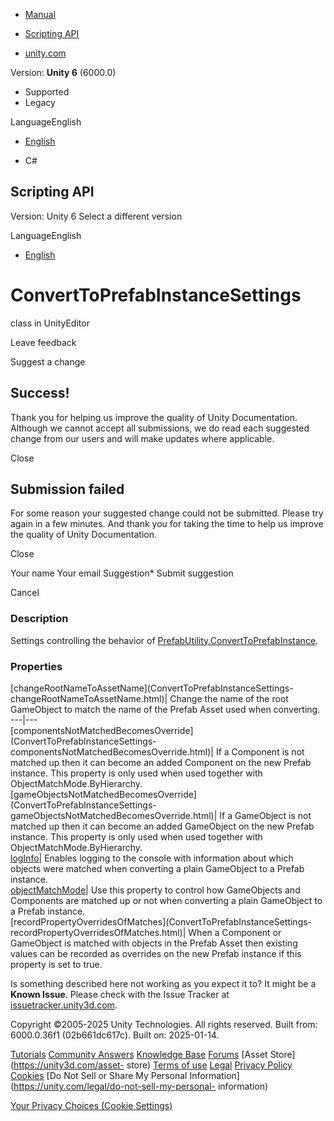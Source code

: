 [ ]()

  * [Manual](../Manual/index.html)
  * [Scripting API](../ScriptReference/index.html)

  * [unity.com](https://unity.com/)

Version: **Unity 6** (6000.0)

  * Supported
  * Legacy

LanguageEnglish

  * [English]()

  * C#

[ ](https://docs.unity3d.com)

## Scripting API

Version: Unity 6 Select a different version

LanguageEnglish

  * [English]()

# ConvertToPrefabInstanceSettings

class in UnityEditor

Leave feedback

Suggest a change

## Success!

Thank you for helping us improve the quality of Unity Documentation. Although
we cannot accept all submissions, we do read each suggested change from our
users and will make updates where applicable.

Close

## Submission failed

For some reason your suggested change could not be submitted. Please <a>try
again</a> in a few minutes. And thank you for taking the time to help us
improve the quality of Unity Documentation.

Close

Your name Your email Suggestion* Submit suggestion

Cancel

[ ]()

### Description

Settings controlling the behavior of
[PrefabUtility.ConvertToPrefabInstance](PrefabUtility.ConvertToPrefabInstance.html).

### Properties

[changeRootNameToAssetName](ConvertToPrefabInstanceSettings-
changeRootNameToAssetName.html)| Change the name of the root GameObject to
match the name of the Prefab Asset used when converting.  
---|---  
[componentsNotMatchedBecomesOverride](ConvertToPrefabInstanceSettings-
componentsNotMatchedBecomesOverride.html)| If a Component is not matched up
then it can become an added Component on the new Prefab instance. This
property is only used when used together with ObjectMatchMode.ByHierarchy.  
[gameObjectsNotMatchedBecomesOverride](ConvertToPrefabInstanceSettings-
gameObjectsNotMatchedBecomesOverride.html)| If a GameObject is not matched up
then it can become an added GameObject on the new Prefab instance. This
property is only used when used together with ObjectMatchMode.ByHierarchy.  
[logInfo](ConvertToPrefabInstanceSettings-logInfo.html)| Enables logging to
the console with information about which objects were matched when converting
a plain GameObject to a Prefab instance.  
[objectMatchMode](ConvertToPrefabInstanceSettings-objectMatchMode.html)| Use
this property to control how GameObjects and Components are matched up or not
when converting a plain GameObject to a Prefab instance.  
[recordPropertyOverridesOfMatches](ConvertToPrefabInstanceSettings-
recordPropertyOverridesOfMatches.html)| When a Component or GameObject is
matched with objects in the Prefab Asset then existing values can be recorded
as overrides on the new Prefab instance if this property is set to true.  
  
Is something described here not working as you expect it to? It might be a
**Known Issue**. Please check with the Issue Tracker at
[issuetracker.unity3d.com](https://issuetracker.unity3d.com).

Copyright ©2005-2025 Unity Technologies. All rights reserved. Built from:
6000.0.36f1 (02b661dc617c). Built on: 2025-01-14.

[Tutorials](https://unity3d.com/learn) [Community
Answers](https://answers.unity3d.com) [Knowledge
Base](https://support.unity3d.com/hc/en-us)
[Forums](https://forum.unity3d.com) [Asset Store](https://unity3d.com/asset-
store) [Terms of use](https://docs.unity3d.com/Manual/TermsOfUse.html)
[Legal](https://unity.com/legal) [Privacy
Policy](https://unity.com/legal/privacy-policy)
[Cookies](https://unity.com/legal/cookie-policy) [Do Not Sell or Share My
Personal Information](https://unity.com/legal/do-not-sell-my-personal-
information)

[Your Privacy Choices (Cookie Settings)](javascript:void\(0\);)

